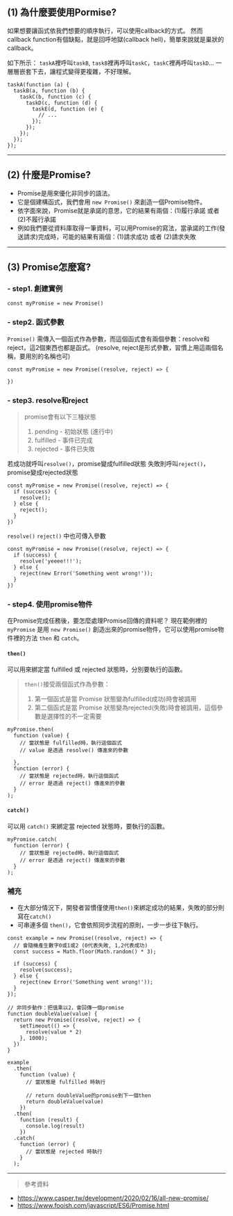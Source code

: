 ## (1) 為什麼要使用Pormise?

如果想要讓函式依我們想要的順序執行，可以使用callback的方式。
然而callback function有個缺點，就是回呼地獄(callback hell)，簡單來說就是巢狀的callback。

如下所示：
`taskA`裡呼叫`taskB`, `taskB`裡再呼叫`taskC`，`taskC`裡再呼叫`taskD`...
一層層嵌套下去，讓程式變得更複雜，不好理解。

```javascript=1
taskA(function (a) {
  taskB(a, function (b) {
    taskC(b, function (c) {
      taskD(c, function (d) {
        taskE(d, function (e) {
          // ...
        });
      });
    });
  });
});
```

---

## (2) 什麼是Promise?

- Promise是用來優化非同步的語法。
- 它是個建構函式，我們會用 `new Promise()` 來創造一個Promise物件。
- 依字面來說，Promise就是承諾的意思，它的結果有兩個：(1)履行承諾 或者 (2)不履行承諾
- 例如我們要從資料庫取得一筆資料，可以用Promise的寫法，當承諾的工作(發送請求)完成時，可能的結果有兩個：(1)請求成功 或者 (2)請求失敗

---

## (3) Promise怎麼寫?

### - step1. 創建實例

```javascript=1
const myPromise = new Promise()
```

### - step2. 函式參數

`Promise()` 需傳入一個函式作為參數，而這個函式會有兩個參數：resolve和reject，這2個東西也都是函式。
(resolve, reject是形式參數，習慣上用這兩個名稱，要用別的名稱也可)

```javascript=1
const myPromise = new Promise((resolve, reject) => {

})
```

### - step3. resolve和reject

> promise會有以下三種狀態
>
> 1. pending - 初始狀態 (進行中)
> 2. fulfilled - 事件已完成
> 3. rejected - 事件已失敗

若成功就呼叫`resolve()`，promise變成fulfilled狀態
失敗則呼叫`reject()`，promise變成rejected狀態

```javascript=1
const myPromise = new Promise((resolve, reject) => {
  if (success) {
    resolve();
  } else {
    reject();
  }
})
```

`resolve()` `reject()` 中也可傳入參數

```javascript=1
const myPromise = new Promise((resolve, reject) => {
  if (success) {
    resolve('yeeee!!!');
  } else {
    reject(new Error('Something went wrong!'));
  }
})
```

### - step4. 使用promise物件

在Promise完成任務後，要怎麼處理Promise回傳的資料呢？
現在範例裡的`myPromise` 是用 `new Promise()` 創造出來的promise物件，它可以使用promise物件裡的方法 `then` 和 `catch`。

#### `then()`

可以用來綁定當 fulfilled 或 rejected 狀態時，分別要執行的函數。

> `then()`接受兩個函式作為參數：
>
> 1. 第一個函式是當 Promise 狀態變為fulfilled(成功)時會被調用
> 2. 第二個函式是當 Promise 狀態變為rejected(失敗)時會被調用，這個參數是選擇性的不一定需要

```javascript=1
myPromise.then(
  function (value) {
    // 當狀態是 fulfilled時，執行這個函式
    // value 是透過 resolve() 傳進來的參數

  },
  function (error) {
    // 當狀態是 rejected時，執行這個函式
    // error 是透過 reject() 傳進來的參數
  }
);
```

#### `catch()`

可以用 `catch()` 來綁定當 rejected 狀態時，要執行的函數。

```javascript=1
myPromise.catch(
  function (error) {
    // 當狀態是 rejected時，執行這個函式
    // error 是透過 reject() 傳進來的參數
  }
);
```

### 補充

- 在大部分情況下，開發者習慣僅使用`then()`來綁定成功的結果，失敗的部分則寫在`catch()`
- 可串連多個 `then()`，它會依照同步流程的原則，一步一步往下執行。

```javascript=1
const example = new Promise((resolve, reject) => {
  // 會隨機產生數字0或1或2 (0代表失敗, 1,2代表成功)
  const success = Math.floor(Math.random() * 3);

  if (success) {
    resolve(success);
  } else {
    reject(new Error('Something went wrong!'));
  }
});

// 非同步動作：把值乘以2，會回傳一個promise
function doubleValue(value) {
  return new Promise((resolve, reject) => {
    setTimeout(() => {
      resolve(value * 2)
    }, 1000);
  })
}

example
  .then(
    function (value) {
      // 當狀態是 fulfilled 時執行

      // return doubleValue的promise到下一個then
      return doubleValue(value)
    })
  .then(
    function (result) {
      console.log(result)
    })
  .catch(
    function (error) {
      // 當狀態是 rejected 時執行
    }
  );
```

---

> 參考資料

- https://www.casper.tw/development/2020/02/16/all-new-promise/
- https://www.fooish.com/javascript/ES6/Promise.html
